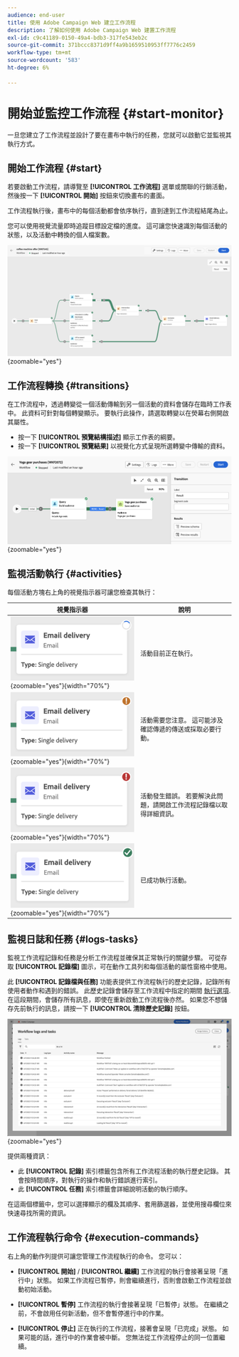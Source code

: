 ```yaml
---
audience: end-user
title: 使用 Adobe Campaign Web 建立工作流程
description: 了解如何使用 Adobe Campaign Web 建置工作流程
exl-id: c9c41189-0150-49a4-bdb3-317fe543eb2c
source-git-commit: 371bccc8371d9ff4a9b1659510953ff7776c2459
workflow-type: tm+mt
source-wordcount: '583'
ht-degree: 6%

---
```


# 開始並監控工作流程 {#start-monitor}

一旦您建立了工作流程並設計了要在畫布中執行的任務，您就可以啟動它並監視其執行方式。

## 開始工作流程 {#start}

若要啟動工作流程，請導覽至 **[!UICONTROL 工作流程]** 選單或關聯的行銷活動，然後按一下 **[!UICONTROL 開始]** 按鈕來切換畫布的畫面。

工作流程執行後，畫布中的每個活動都會依序執行，直到達到工作流程結尾為止。

您可以使用視覺流量即時追蹤目標設定檔的進度。 這可讓您快速識別每個活動的狀態，以及活動中轉換的個人檔案數。

![](assets/workflow-execution.png){zoomable=&quot;yes&quot;}

## 工作流程轉換 {#transitions}

在工作流程中，透過轉變從一個活動傳輸到另一個活動的資料會儲存在臨時工作表中。 此資料可針對每個轉變顯示。 要執行此操作，請選取轉變以在熒幕右側開啟其屬性。

* 按一下 **[!UICONTROL 預覽結構描述]** 顯示工作表的綱要。
* 按一下 **[!UICONTROL 預覽結果]** 以視覺化方式呈現所選轉變中傳輸的資料。

![](assets/transition.png){zoomable=&quot;yes&quot;}

## 監視活動執行 {#activities}

每個活動方塊右上角的視覺指示器可讓您檢查其執行：

| 視覺指示器 | 說明 |
|-----|------------|
| ![](assets/activity-status-pending.png){zoomable=&quot;yes&quot;}{width="70%"} | 活動目前正在執行。 |
| ![](assets/activity-status-orange.png){zoomable=&quot;yes&quot;}{width="70%"} | 活動需要您注意。 這可能涉及確認傳遞的傳送或採取必要行動。 |
| ![](assets/activity-status-red.png){zoomable=&quot;yes&quot;}{width="70%"} | 活動發生錯誤。 若要解決此問題，請開啟工作流程記錄檔以取得詳細資訊。 |
| ![](assets/activity-status-green.png){zoomable=&quot;yes&quot;}{width="70%"} | 已成功執行活動。 |

## 監視日誌和任務 {#logs-tasks}

監視工作流程記錄和任務是分析工作流程並確保其正常執行的關鍵步驟。 可從存取 **[!UICONTROL 記錄檔]** 圖示，可在動作工具列和每個活動的屬性窗格中使用。

此 **[!UICONTROL 記錄檔與任務]** 功能表提供工作流程執行的歷史記錄，記錄所有使用者動作和遇到的錯誤。 此歷史記錄會儲存至工作流程中指定的期間 [執行選項](workflow-settings.md). 在這段期間，會儲存所有訊息，即使在重新啟動工作流程後亦然。 如果您不想儲存先前執行的訊息，請按一下 **[!UICONTROL 清除歷史記錄]** 按鈕。

![](assets/workflow-logs.png){zoomable=&quot;yes&quot;}

提供兩種資訊：

* 此 **[!UICONTROL 記錄]** 索引標籤包含所有工作流程活動的執行歷史記錄。 其會按時間順序，對執行的操作和執行錯誤進行索引。
* 此 **[!UICONTROL 任務]** 索引標籤會詳細說明活動的執行順序。

在這兩個標籤中，您可以選擇顯示的欄及其順序、套用篩選器，並使用搜尋欄位來快速尋找所需的資訊。

## 工作流程執行命令 {#execution-commands}

右上角的動作列提供可讓您管理工作流程執行的命令。 您可以：

* **[!UICONTROL 開始]** / **[!UICONTROL 繼續]** 工作流程的執行會接著呈現「進行中」狀態。 如果工作流程已暫停，則會繼續進行，否則會啟動工作流程並啟動初始活動。

* **[!UICONTROL 暫停]** 工作流程的執行會接著呈現「已暫停」狀態。 在繼續之前，不會啟用任何新活動，但不會暫停進行中的作業。

* **[!UICONTROL 停止]** 正在執行的工作流程，接著會呈現「已完成」狀態。 如果可能的話，進行中的作業會被中斷。 您無法從工作流程停止的同一位置繼續。
